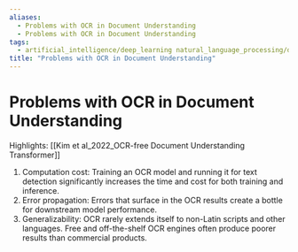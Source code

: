 ```yaml
---
aliases:
  - Problems with OCR in Document Understanding
  - Problems with OCR in Document Understanding
tags:
  - artificial_intelligence/deep_learning natural_language_processing/document_understanding
title: "Problems with OCR in Document Understanding"
---
```


# Problems with OCR in Document Understanding

Highlights: [[Kim et al_2022_OCR-free Document Understanding Transformer]]

1. Computation cost: Training an OCR model and running it for text detection significantly increases the time and cost for both training and inference.
2. Error propagation: Errors that surface in the OCR results create a bottle for downstream model performance.
3. Generalizability: OCR rarely extends itself to non-Latin scripts and other languages. Free and off-the-shelf OCR engines often produce poorer results than commercial products.